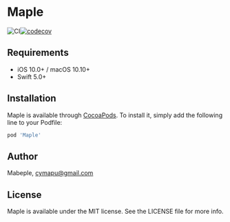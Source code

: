 # Maple

![CI](https://github.com/Mabeple/Maple/workflows/CI/badge.svg)[![codecov](https://codecov.io/gh/Mabeple/Maple/branch/master/graph/badge.svg)](https://codecov.io/gh/Mabeple/Maple)

## Requirements
- iOS 10.0+ / macOS 10.10+
- Swift 5.0+

## Installation

Maple is available through [CocoaPods](https://cocoapods.org). To install
it, simply add the following line to your Podfile:

```ruby
pod 'Maple'
```

## Author

Mabeple, cymapu@gmail.com

## License

Maple is available under the MIT license. See the LICENSE file for more info.
